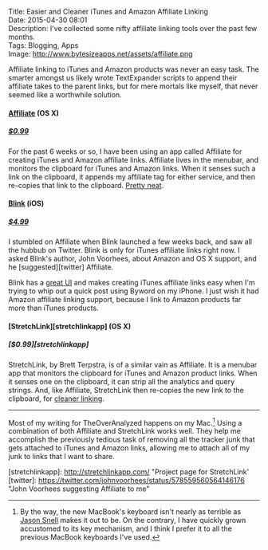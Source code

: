 Title: Easier and Cleaner iTunes and Amazon Affiliate Linking  
Date: 2015-04-30 08:01  
Description: I've collected some nifty affiliate linking tools over the past few months.  
Tags: Blogging, Apps  
Image: http://www.bytesizeapps.net/assets/affiliate.png  

Affiliate linking to iTunes and Amazon products was never an easy task. The smarter amongst us likely wrote TextExpander scripts to append their affiliate takes to the parent links, but for mere mortals like myself, that never seemed like a worthwhile solution. 

#### [Affiliate][bytesizeapps] (OS X)

##### [$0.99][apple]

For the past 6 weeks or so, I have been using an app called Affiliate for creating iTunes and Amazon affiliate links. Affiliate lives in the menubar, and monitors the clipboard for iTunes and Amazon links. When it senses such a link on the clipboard, it appends my affiliate tag for either service, and then re-copies that link to the clipboard. [Pretty neat][macstories]. 

#### [Blink][squibner] (iOS)

##### [$4.99][apple 2]

I stumbled on Affiliate when Blink launched a few weeks back, and saw all the hubbub on Twitter. Blink is only for iTunes affiliate links right now. I asked Blink's author, John Voorhees, about Amazon and OS X support, and he [suggested][twitter] Affiliate. 

Blink has a [great UI][macstories 2] and makes creating iTunes affiliate links easy when I'm trying to whip out a quick post using Byword on my iPhone. I just wish it had Amazon affiliate linking support, because I link to Amazon products far more than iTunes products.

#### [StretchLink][stretchlinkapp] (OS X)

##### [$0.99][stretchlinkapp]

StretchLink, by Brett Terpstra, is of a similar vain as Affiliate. It is a menubar app that monitors the clipboard for iTunes and Amazon product links. When it senses one on the clipboard, it can strip all the analytics and query strings. And, like Affiliate, StretchLink then re-copies the new link to the clipboard, for [cleaner linking][macstories 3].

***

Most of my writing for TheOverAnalyzed happens on my Mac.[^btw] Using a combination of both Affiliate and StretchLink works well. They help me accomplish the previously tedious task of removing all the tracker junk that gets attached to iTunes and Amazon links, allowing me to attach all of my junk to links that I want to share. 

[^btw]: By the way, the new MacBook's keyboard isn't nearly as terrible as [Jason Snell][sixcolors] makes it out to be. On the contrary, I have quickly grown accustomed to its key mechanism, and I think I prefer it to all the previous MacBook keyboards I've used.

[apple]: https://itunes.apple.com/us/app/affiliate/id789724698?at=1l3vx9s "Affiliate on the Mac App Store"
[apple 2]: https://itunes.apple.com/us/app/blink-better-affiliate-links/id946766863?at=1l3vx9s "Blink on the App Store"
[bytesizeapps]: http://www.bytesizeapps.net "Creators of Affiliate for Mac"
[macstories]: http://www.macstories.net/reviews/quick-itunes-affiliate-link-creation-with-affiliate-for-mac/ "Federico Vitcci's post on Affiliate for Mac"
[macstories 2]: http://www.macstories.net/reviews/blink-effortless-affiliate-link-generation-on-ios/ "Federico Viticci reviews Blink for iOS"
[macstories 3]: http://www.macstories.net/linked/stretchlink-unshortens-and-cleans-urls-from-your-menu-bar/ "Federico Viticci reviews StretchLink for Mac"
[sixcolors]: http://sixcolors.com/post/2015/04/the-new-macbook-a-reviewers-notebook/ "Jason Snell reviews the 2015 MacBook"
[squibner]: http://squibner.com/blink "Developer of Blink for iOS"
[stretchlinkapp]: http://stretchlinkapp.com/ "Project page for StretchLink'
[twitter]: https://twitter.com/johnvoorhees/status/578559560564146176 "John Voorhees suggesting Affiliate to me"